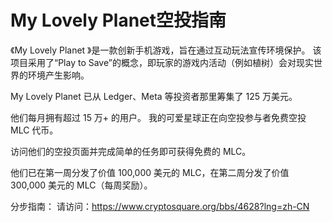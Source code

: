 # My Lovely Planet空投指南

《My Lovely Planet 》是一款创新手机游戏，旨在通过互动玩法宣传环境保护。 该项目采用了“Play to Save”的概念，即玩家的游戏内活动（例如植树）会对现实世界的环境产生影响。

My Lovely Planet 已从 Ledger、Meta 等投资者那里筹集了 125 万美元。 

他们每月拥有超过 15 万+ 的用户。 我的可爱星球正在向空投参与者免费空投 MLC 代币。 

访问他们的空投页面并完成简单的任务即可获得免费的 MLC。

他们已在第一周分发了价值 100,000 美元的 MLC，在第二周分发了价值 300,000 美元的 MLC（每周奖励）。

分步指南：
请访问：https://www.cryptosquare.org/bbs/4628?lng=zh-CN
